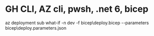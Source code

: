 # GH CLI, AZ cli, pwsh, .net 6, bicep
<!-- https://betterprogramming.pub/devops-for-net-6-0-7fae47cec014 -->
<!-- https://blog.novanet.no/infrastructure-as-code-with-bicep-and-github-actions/ -->
<!-- https://www.cloudninja.nu/post/2021/06/getting-started-with-github-actions-and-bicep-part-2/ -->

az deployment sub what-if -n dev -f bicep\deploy.bicep --parameters bicep\deploy.parameters.json